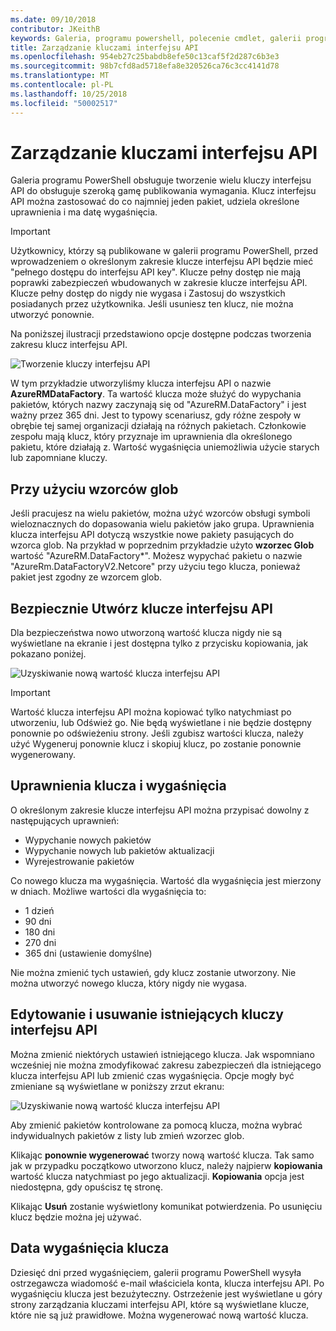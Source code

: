 ```yaml
---
ms.date: 09/10/2018
contributor: JKeithB
keywords: Galeria, programu powershell, polecenie cmdlet, galerii programu PowerShell
title: Zarządzanie kluczami interfejsu API
ms.openlocfilehash: 954eb27c25babdb8efe50c13caf5f2d287c6b3e3
ms.sourcegitcommit: 98b7cfd8ad5718efa8e320526ca76c3cc4141d78
ms.translationtype: MT
ms.contentlocale: pl-PL
ms.lasthandoff: 10/25/2018
ms.locfileid: "50002517"
---
```

# <a name="managing-api-keys"></a>Zarządzanie kluczami interfejsu API

Galeria programu PowerShell obsługuje tworzenie wielu kluczy interfejsu API do obsługuje szeroką gamę publikowania wymagania. Klucz interfejsu API można zastosować do co najmniej jeden pakiet, udziela określone uprawnienia i ma datę wygaśnięcia.

> [!IMPORTANT]
> Użytkownicy, którzy są publikowane w galerii programu PowerShell, przed wprowadzeniem o określonym zakresie klucze interfejsu API będzie mieć "pełnego dostępu do interfejsu API key". Klucze pełny dostęp nie mają poprawki zabezpieczeń wbudowanych w zakresie klucze interfejsu API. Klucze pełny dostęp do nigdy nie wygasa i Zastosuj do wszystkich posiadanych przez użytkownika. Jeśli usuniesz ten klucz, nie można utworzyć ponownie.

Na poniższej ilustracji przedstawiono opcje dostępne podczas tworzenia zakresu klucz interfejsu API.

![Tworzenie kluczy interfejsu API](../../Images/PSGallery_KeyScoped.png)

W tym przykładzie utworzyliśmy klucza interfejsu API o nazwie **AzureRMDataFactory**. Ta wartość klucza może służyć do wypychania pakietów, których nazwy zaczynają się od "AzureRM.DataFactory" i jest ważny przez 365 dni. Jest to typowy scenariusz, gdy różne zespoły w obrębie tej samej organizacji działają na różnych pakietach. Członkowie zespołu mają klucz, który przyznaje im uprawnienia dla określonego pakietu, które działają z.
Wartość wygaśnięcia uniemożliwia użycie starych lub zapomniane kluczy.

## <a name="using-glob-patterns"></a>Przy użyciu wzorców glob

Jeśli pracujesz na wielu pakietów, można użyć wzorców obsługi symboli wieloznacznych do dopasowania wielu pakietów jako grupa. Uprawnienia klucza interfejsu API dotyczą wszystkie nowe pakiety pasujących do wzorca glob. Na przykład w poprzednim przykładzie użyto **wzorzec Glob** wartość "AzureRM.DataFactory*". Możesz wypychać pakietu o nazwie "AzureRm.DataFactoryV2.Netcore" przy użyciu tego klucza, ponieważ pakiet jest zgodny ze wzorcem glob.

## <a name="create-api-keys-securely"></a>Bezpiecznie Utwórz klucze interfejsu API

Dla bezpieczeństwa nowo utworzoną wartość klucza nigdy nie są wyświetlane na ekranie i jest dostępna tylko z przycisku kopiowania, jak pokazano poniżej.

![Uzyskiwanie nową wartość klucza interfejsu API](../../Images/PSGallery_CopyCreatedKey.png)

> [!IMPORTANT]
> Wartość klucza interfejsu API można kopiować tylko natychmiast po utworzeniu, lub Odśwież go. Nie będą wyświetlane i nie będzie dostępny ponownie po odświeżeniu strony. Jeśli zgubisz wartości klucza, należy użyć Wygeneruj ponownie klucz i skopiuj klucz, po zostanie ponownie wygenerowany.

## <a name="key-permissions-and-expiration"></a>Uprawnienia klucza i wygaśnięcia

O określonym zakresie klucze interfejsu API można przypisać dowolny z następujących uprawnień:

- Wypychanie nowych pakietów
- Wypychanie nowych lub pakietów aktualizacji
- Wyrejestrowanie pakietów

Co nowego klucza ma wygaśnięcia. Wartość dla wygaśnięcia jest mierzony w dniach. Możliwe wartości dla wygaśnięcia to:

- 1 dzień
- 90 dni
- 180 dni
- 270 dni
- 365 dni (ustawienie domyślne)

Nie można zmienić tych ustawień, gdy klucz zostanie utworzony. Nie można utworzyć nowego klucza, który nigdy nie wygasa.

## <a name="editing-and-deleting-existing-api-keys"></a>Edytowanie i usuwanie istniejących kluczy interfejsu API

Można zmienić niektórych ustawień istniejącego klucza. Jak wspomniano wcześniej nie można zmodyfikować zakresu zabezpieczeń dla istniejącego klucza interfejsu API lub zmienić czas wygaśnięcia. Opcje mogły być zmieniane są wyświetlane w poniższy zrzut ekranu:

![Uzyskiwanie nową wartość klucza interfejsu API](../../Images/PSGallery_EditAPIKey.png)

Aby zmienić pakietów kontrolowane za pomocą klucza, można wybrać indywidualnych pakietów z listy lub zmień wzorzec glob.

Klikając **ponownie wygenerować** tworzy nową wartość klucza. Tak samo jak w przypadku początkowo utworzono klucz, należy najpierw **kopiowania** wartość klucza natychmiast po jego aktualizacji. **Kopiowania** opcja jest niedostępna, gdy opuścisz tę stronę.

Klikając **Usuń** zostanie wyświetlony komunikat potwierdzenia. Po usunięciu klucz będzie można jej używać.

## <a name="key-expiration"></a>Data wygaśnięcia klucza

Dziesięć dni przed wygaśnięciem, galerii programu PowerShell wysyła ostrzegawcza wiadomość e-mail właściciela konta, klucza interfejsu API. Po wygaśnięciu klucza jest bezużyteczny. Ostrzeżenie jest wyświetlane u góry strony zarządzania kluczami interfejsu API, które są wyświetlane klucze, które nie są już prawidłowe. Można wygenerować nową wartość klucza.
